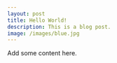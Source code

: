 ```yaml
---
layout: post
title: Hello World!
description: This is a blog post.
image: /images/blue.jpg
---
```


Add some content here.